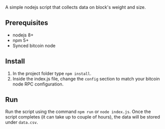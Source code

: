 A simple nodejs script that collects data on block's weight and size.

## Prerequisites
- nodejs 8+
- npm 5+
- Synced bitcoin node

## Install
1. In the project folder type `npm install`. 
2. Inside the index.js file, change the `config` section to match your bitcoin node RPC configuration.

## Run
Run the script using the command `npm run` or `node index.js`.
Once the script completes (it can take up to couple of hours), the data will be stored under `data.csv`.